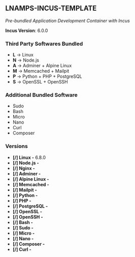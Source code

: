 ## LNAMPS-INCUS-TEMPLATE

_Pre-bundled Application Development Container with Incus_

**Incus Version**: 6.0.0

### Third Party Softwares Bundled

*   **L** → Linux
*   **N** → Node.js
*   **A** → Adminer + Alpine Linux
*   **M** → Memcached + Mailpit
*   **P** → Python + PHP + PostgreSQL
*   **S** → OpenSSL + OpenSSH

### Additional Bundled Software

*   Sudo
*   Bash
*   Micro
*   Nano
*   Curl
*   Composer

### Versions

*   **\[/\] Linux -** 6.8.0
*   **\[/\] Node.js -**
*   **\[/\] Nginx -**
*   **\[/\] Adminer -**
*   **\[/\] Alpine Linux -**
*   **\[/\] Memcached -**
*   **\[/\] Mailpit -**
*   **\[/\] Python -**
*   **\[/\] PHP -**
*   **\[/\] PostgreSQL -**
*   **\[/\] OpenSSL -**
*   **\[/\] OpenSSH -**
*   **\[/\] Bash -**
*   **\[/\] Sudo -**
*   **\[/\] Micro -**
*   **\[/\] Nano -**
*   **\[/\] Composer -**
*   **\[/\] Curl -**